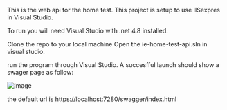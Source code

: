This is the web api for the home test.
This project is setup to use IISexpres in Visual Studio.

To run you will need Visual Studio with .net 4.8 installed.

Clone the repo to your local machine
Open the ie-home-test-api.sln in visual studio.

run the program through Visual Studio.
A succesfful launch should show a swager page as follow:

![image](https://github.com/user-attachments/assets/e92ad624-e227-44fa-92a9-56693f658744)

the default url is https://localhost:7280/swagger/index.html
